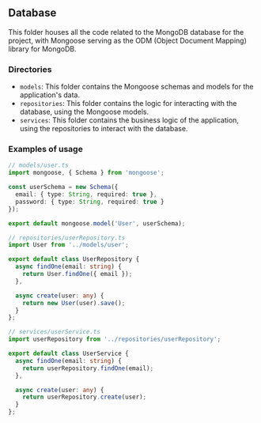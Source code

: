 ## Database

This folder houses all the code related to the MongoDB database for the project, with Mongoose serving as the ODM (Object Document Mapping) library for MongoDB.

### Directories

- `models`: This folder contains the Mongoose schemas and models for the application's data.
- `repositories`: This folder contains the logic for interacting with the database, using the Mongoose models.
- `services`: This folder contains the business logic of the application, using the repositories to interact with the database.

### Examples of usage

```typescript
// models/user.ts
import mongoose, { Schema } from 'mongoose';

const userSchema = new Schema({
  email: { type: String, required: true },
  password: { type: String, required: true }
});

export default mongoose.model('User', userSchema);

// repositories/userRepository.ts
import User from '../models/user';

export default class UserRepository {
  async findOne(email: string) {
    return User.findOne({ email });
  },

  async create(user: any) {
    return new User(user).save();
  }
};

// services/userService.ts
import userRepository from '../repositories/userRepository';

export default class UserService {
  async findOne(email: string) {
    return userRepository.findOne(email);
  },

  async create(user: any) {
    return userRepository.create(user);
  }
};
```
